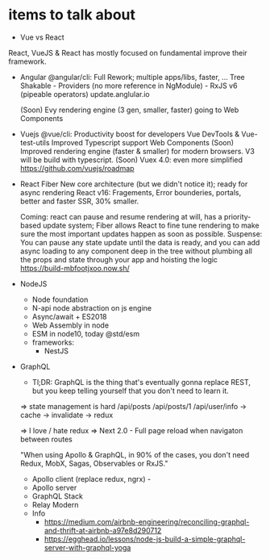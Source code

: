 # items to talk about

- Vue vs React

React, VueJS & React has mostly focused on fundamental improve their framework.

- Angular
    @angular/cli: Full Rework; multiple apps/libs, faster, ...
    Tree Shakable
        - Providers (no more reference in NgModule)
        - RxJS v6 (pipeable operators)
    update.anglular.io

    (Soon) Evy rendering engine (3 gen, smaller, faster) going to Web Components

- Vuejs
    @vue/cli: Productivity boost for developers
    Vue DevTools & Vue-test-utils
    Improved Typescript support
    Web Components
    (Soon) Improved rendering engine (faster & smaller) for modern browsers. V3 will be build with typescript.
    (Soon) Vuex 4.0: even more simplified
    https://github.com/vuejs/roadmap

- React Fiber
    New core architecture (but we didn't notice it); ready for async rendering
    React v16: Fragements, Error bounderies, portals, better and faster SSR, 30% smaller.

    Coming: react can pause and resume rendering at will, has a priority-based update system; Fiber allows React to fine tune rendering to make sure the most important updates happen as soon as possible. Suspense: You can pause any state update until the data is ready, and you can add async loading to any component deep in the tree without plumbing all the props and state through your app and hoisting the logic
    https://build-mbfootjxoo.now.sh/

- NodeJS
    + Node foundation
    + N-api node abstraction on js engine
    + Async/await + ES2018
    + Web Assembly in node
    + ESM in node10, today @std/esm
    + frameworks:
        + NestJS

- GraphQL

    + Tl;DR: GraphQL is the thing that's eventually gonna replace REST, but you keep telling yourself that you don't need to learn it.

    => state management is hard
    /api/posts
    /api/posts/1
    /api/user/info  -> cache -> invalidate -> redux

    => I love / hate redux
    => Next 2.0 - Full page reload when navigaton between routes

    "When using Apollo & GraphQL, in 90% of the cases, you don't need Redux, MobX, Sagas, Observables or RxJS."

    + Apollo client (replace redux, ngrx) -
    + Apollo server
    + GraphQL Stack
    + Relay Modern
    + Info
        * https://medium.com/airbnb-engineering/reconciling-graphql-and-thrift-at-airbnb-a97e8d290712
        * https://egghead.io/lessons/node-js-build-a-simple-graphql-server-with-graphql-yoga

